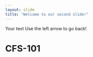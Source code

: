 ```yaml
---
layout: slide
title: "Welcome to our second slide!"
---
```

Your text
Use the left arrow to go back!
# CFS-101
